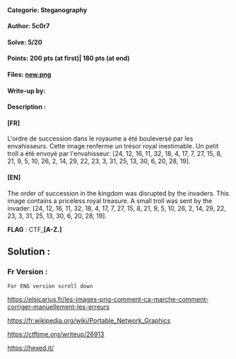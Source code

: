 #### Categorie: Steganography 
#### **Author**: 5c0r7
#### Solve: 5/20 
#### Points: 200 pts (at first)| 180 pts (at end)
#### Files: [new.png](./Files/new.png)   
#### Write-up by:
#### Description :
#### **[FR]**
L'ordre de succession dans le royaume a été bouleversé par les envahisseurs. Cette image renferme un trésor royal inestimable. Un petit troll a été envoyé par l'envahisseur: [24, 12, 16, 11, 32, 18, 4, 17, 7, 27, 15, 8, 21, 9, 5, 10, 26, 2, 14, 29, 22, 23, 3, 31, 25, 13, 30, 6, 20, 28, 19].
#### **[EN]**
The order of succession in the kingdom was disrupted by the invaders. This image contains a priceless royal treasure. A small troll was sent by the invader: [24, 12, 16, 11, 32, 18, 4, 17, 7, 27, 15, 8, 21, 9, 5, 10, 26, 2, 14, 29, 22, 23, 3, 31, 25, 13, 30, 6, 20, 28, 19].

**FLAG** : CTF_**[A-Z.]**

## Solution :
### Fr Version : 
`For ENG version scroll down` 

https://elsicarius.fr/les-images-png-comment-ca-marche-comment-corriger-manuellement-les-erreurs 

https://fr.wikipedia.org/wiki/Portable_Network_Graphics 

https://ctftime.org/writeup/26913

https://hexed.it/ 